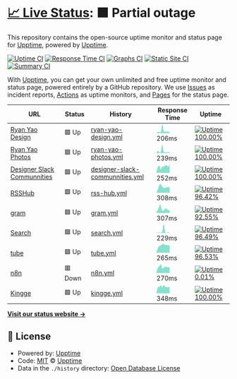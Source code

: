 # [📈 Live Status](https://demo.upptime.js.org): <!--live status--> **🟧 Partial outage**

This repository contains the open-source uptime monitor and status page for [Upptime](https://upptime.js.org), powered by [Upptime](https://github.com/upptime/upptime).

[![Uptime CI](https://github.com/koj-co/upptime/workflows/Uptime%20CI/badge.svg)](https://github.com/koj-co/upptime/actions?query=workflow%3A%22Uptime+CI%22)
[![Response Time CI](https://github.com/koj-co/upptime/workflows/Response%20Time%20CI/badge.svg)](https://github.com/koj-co/upptime/actions?query=workflow%3A%22Response+Time+CI%22)
[![Graphs CI](https://github.com/koj-co/upptime/workflows/Graphs%20CI/badge.svg)](https://github.com/koj-co/upptime/actions?query=workflow%3A%22Graphs+CI%22)
[![Static Site CI](https://github.com/koj-co/upptime/workflows/Static%20Site%20CI/badge.svg)](https://github.com/koj-co/upptime/actions?query=workflow%3A%22Static+Site+CI%22)
[![Summary CI](https://github.com/koj-co/upptime/workflows/Summary%20CI/badge.svg)](https://github.com/koj-co/upptime/actions?query=workflow%3A%22Summary+CI%22)

With [Upptime](https://upptime.js.org), you can get your own unlimited and free uptime monitor and status page, powered entirely by a GitHub repository. We use [Issues](https://github.com/upptime/upptime/issues) as incident reports, [Actions](https://github.com/upptime/upptime/actions) as uptime monitors, and [Pages](https://demo.upptime.js.org) for the status page.

<!--start: status pages-->
<!-- This summary is generated by Upptime (https://github.com/upptime/upptime) -->
<!-- Do not edit this manually, your changes will be overwritten -->

| URL                                                                | Status  | History                                                                                                                        | Response Time                                                                                    | Uptime                                                                                                                                                                                                                                                     |
| ------------------------------------------------------------------ | ------- | ------------------------------------------------------------------------------------------------------------------------------ | ------------------------------------------------------------------------------------------------ | ---------------------------------------------------------------------------------------------------------------------------------------------------------------------------------------------------------------------------------------------------------- |
| [Ryan Yao Design](https://ryanyao.design)                          | 🟩 Up   | [ryan-yao-design.yml](https://github.com/lucky13820/uptime/commits/master/history/ryan-yao-design.yml)                         | <img alt="Response time graph" src="./graphs/ryan-yao-design.png" height="20"> 206ms             | [![Uptime 100.00%](https://img.shields.io/endpoint?url=https%3A%2F%2Fraw.githubusercontent.com%2Flucky13820%2Fuptime%2Fmaster%2Fapi%2Fryan-yao-design%2Fuptime.json)](https://lucky13820.github.io/uptime/history/ryan-yao-design)                         |
| [Ryan Yao Photos](https://ryanyao.photos)                          | 🟩 Up   | [ryan-yao-photos.yml](https://github.com/lucky13820/uptime/commits/master/history/ryan-yao-photos.yml)                         | <img alt="Response time graph" src="./graphs/ryan-yao-photos.png" height="20"> 239ms             | [![Uptime 100.00%](https://img.shields.io/endpoint?url=https%3A%2F%2Fraw.githubusercontent.com%2Flucky13820%2Fuptime%2Fmaster%2Fapi%2Fryan-yao-photos%2Fuptime.json)](https://lucky13820.github.io/uptime/history/ryan-yao-photos)                         |
| [Designer Slack Communnities](https://www.designerslack.community) | 🟩 Up   | [designer-slack-communnities.yml](https://github.com/lucky13820/uptime/commits/master/history/designer-slack-communnities.yml) | <img alt="Response time graph" src="./graphs/designer-slack-communnities.png" height="20"> 252ms | [![Uptime 100.00%](https://img.shields.io/endpoint?url=https%3A%2F%2Fraw.githubusercontent.com%2Flucky13820%2Fuptime%2Fmaster%2Fapi%2Fdesigner-slack-communnities%2Fuptime.json)](https://lucky13820.github.io/uptime/history/designer-slack-communnities) |
| [RSSHub](https://rsshub.ryanyao.xyz)                               | 🟩 Up   | [rss-hub.yml](https://github.com/lucky13820/uptime/commits/master/history/rss-hub.yml)                                         | <img alt="Response time graph" src="./graphs/rss-hub.png" height="20"> 308ms                     | [![Uptime 96.42%](https://img.shields.io/endpoint?url=https%3A%2F%2Fraw.githubusercontent.com%2Flucky13820%2Fuptime%2Fmaster%2Fapi%2Frss-hub%2Fuptime.json)](https://lucky13820.github.io/uptime/history/rss-hub)                                          |
| [gram](https://gram.ryanyao.xyz)                                   | 🟩 Up   | [gram.yml](https://github.com/lucky13820/uptime/commits/master/history/gram.yml)                                               | <img alt="Response time graph" src="./graphs/gram.png" height="20"> 307ms                        | [![Uptime 92.55%](https://img.shields.io/endpoint?url=https%3A%2F%2Fraw.githubusercontent.com%2Flucky13820%2Fuptime%2Fmaster%2Fapi%2Fgram%2Fuptime.json)](https://lucky13820.github.io/uptime/history/gram)                                                |
| [Search](https://search.ryanyao.xyz)                               | 🟩 Up   | [search.yml](https://github.com/lucky13820/uptime/commits/master/history/search.yml)                                           | <img alt="Response time graph" src="./graphs/search.png" height="20"> 229ms                      | [![Uptime 96.49%](https://img.shields.io/endpoint?url=https%3A%2F%2Fraw.githubusercontent.com%2Flucky13820%2Fuptime%2Fmaster%2Fapi%2Fsearch%2Fuptime.json)](https://lucky13820.github.io/uptime/history/search)                                            |
| [tube](https://tube.ryanyao.xyz)                                   | 🟩 Up   | [tube.yml](https://github.com/lucky13820/uptime/commits/master/history/tube.yml)                                               | <img alt="Response time graph" src="./graphs/tube.png" height="20"> 265ms                        | [![Uptime 96.53%](https://img.shields.io/endpoint?url=https%3A%2F%2Fraw.githubusercontent.com%2Flucky13820%2Fuptime%2Fmaster%2Fapi%2Ftube%2Fuptime.json)](https://lucky13820.github.io/uptime/history/tube)                                                |
| [n8n](https://n8n.ryanyao.xyz)                                     | 🟥 Down | [n8n.yml](https://github.com/lucky13820/uptime/commits/master/history/n8n.yml)                                                 | <img alt="Response time graph" src="./graphs/n8n.png" height="20"> 270ms                         | [![Uptime 0.01%](https://img.shields.io/endpoint?url=https%3A%2F%2Fraw.githubusercontent.com%2Flucky13820%2Fuptime%2Fmaster%2Fapi%2Fn8n%2Fuptime.json)](https://lucky13820.github.io/uptime/history/n8n)                                                   |
| [Kingge](https://www.kingge.com)                                   | 🟩 Up   | [kingge.yml](https://github.com/lucky13820/uptime/commits/master/history/kingge.yml)                                           | <img alt="Response time graph" src="./graphs/kingge.png" height="20"> 348ms                      | [![Uptime 100.00%](https://img.shields.io/endpoint?url=https%3A%2F%2Fraw.githubusercontent.com%2Flucky13820%2Fuptime%2Fmaster%2Fapi%2Fkingge%2Fuptime.json)](https://lucky13820.github.io/uptime/history/kingge)                                           |

<!--end: status pages-->

[**Visit our status website →**](https://demo.upptime.js.org)

## 📄 License

- Powered by: [Upptime](https://github.com/upptime/upptime)
- Code: [MIT](./LICENSE) © [Upptime](https://upptime.js.org)
- Data in the `./history` directory: [Open Database License](https://opendatacommons.org/licenses/odbl/1-0/)
